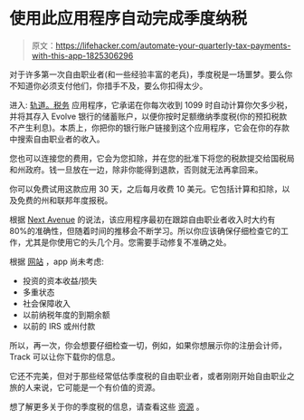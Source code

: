 # 使用此应用程序自动完成季度纳税

> 原文：<https://lifehacker.com/automate-your-quarterly-tax-payments-with-this-app-1825306296>

对于许多第一次自由职业者(和一些经验丰富的老兵)，季度税是一场噩梦。要么你不知道你必须支付他们，你措手不及，要么你扣得太少。



进入: [轨道。税务](https://www.track.tax/) 应用程序，它承诺在你每次收到 1099 时自动计算你欠多少税，并将其存入 Evolve 银行的储蓄账户，以便你按时足额缴纳季度税(你的预扣税款不产生利息)。本质上，你把你的银行账户链接到这个应用程序，它会在你的存款中搜索自由职业者的收入。

您也可以连接您的费用，它会为您扣除，并在您的批准下将您的税款提交给国税局和州政府。钱一旦放在一边，除非你能得到退款，否则就无法再拿回来。

你可以免费试用这款应用 30 天，之后每月收费 10 美元。它包括计算和扣除，以及免费的州和联邦年度报税。

根据 [Next Avenue](https://www.nextavenue.org/tax-moves-file-2017-tax-return/) 的说法，该应用程序最初在跟踪自由职业者收入时大约有 80%的准确性，但随着时间的推移会不断学习。所以你应该确保仔细检查它的工作，尤其是你使用它的头几个月。您需要手动修复不准确之处。

根据 [网站](http://help.track.tax/how-it-works/tax-calculations-faq) ，app 尚未考虑:

*   投资的资本收益/损失
*   多重状态
*   社会保障收入
*   以前纳税年度的到期余额
*   以前的 IRS 或州付款

所以，再一次，你会想要仔细检查一切，例如，如果你想展示你的注册会计师，Track 可以让你下载你的信息。

它还不完美，但对于那些经常低估季度税的自由职业者，或者刚刚开始自由职业之旅的人来说，它可能是一个有价值的资源。

想了解更多关于你的季度税的信息，请查看这些 [资源](https://twocents.lifehacker.com/how-much-money-freelancers-should-set-aside-to-avoid-ta-1788600481) 。